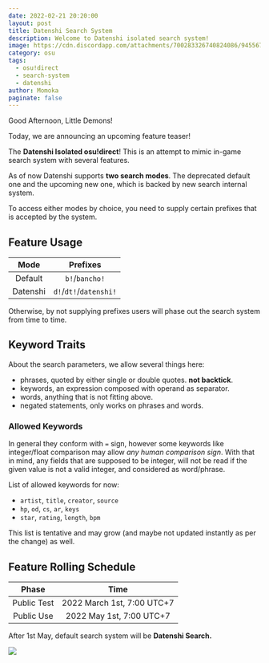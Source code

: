 ```yaml
---
date: 2022-02-21 20:20:00
layout: post
title: Datenshi Search System
description: Welcome to Datenshi isolated search system!
image: https://cdn.discordapp.com/attachments/700283326740824086/945567112754249739/unknown.png
category: osu
tags:
  - osu!direct
  - search-system
  - datenshi
author: Momoka
paginate: false
---
```

Good Afternoon, Little Demons!

Today, we are announcing an upcoming feature teaser!

The **Datenshi Isolated osu!direct**! This is an attempt to mimic in-game search system with several features.

As of now Datenshi supports **two search modes**. The deprecated default one and the upcoming new one, which is backed by new search internal system.

To access either modes by choice, you need to supply certain prefixes that is accepted by the system.

## Feature Usage

|Mode|Prefixes|
|:-:|:-:|
|Default|`b!`/`bancho!`|
|Datenshi|`d!`/`dt!`/`datenshi!`|

Otherwise, by not supplying prefixes users will phase out the search system from time to time.

## Keyword Traits

About the search parameters, we allow several things here:
- phrases, quoted by either single or double quotes. **not backtick**.
- keywords, an expression composed with operand as separator.
- words, anything that is not fitting above.
- negated statements, only works on phrases and words.

### Allowed Keywords

In general they conform with `=` sign, however some keywords like integer/float comparison may allow *any human comparison sign*. With that in mind, any fields that are supposed to be integer, will not be read if the given value is not a valid integer, and considered as word/phrase.

List of allowed keywords for now:
- `artist`, `title`, `creator`, `source`
- `hp`, `od`, `cs`, `ar`, `keys`
- `star`, `rating`, `length`, `bpm`

This list is tentative and may grow (and maybe not updated instantly as per the change) as well.

## Feature Rolling Schedule

|Phase|Time|
|:-:|:-:|
|Public Test|2022 March 1st, 7:00 UTC+7|
|Public Use|2022 May 1st, 7:00 UTC+7|

After 1st May, default search system will be **Datenshi Search.**

![](https://cdn.discordapp.com/attachments/874910377937354763/945605506834264114/unknown.png)
